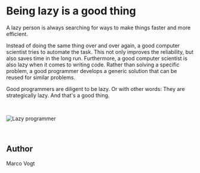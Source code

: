 <!-- BEGIN TITLE -->
# Being lazy is a good thing
<!-- END TITLE -->

<!-- BEGIN BODY -->
A lazy person is always searching for ways to make things faster and more efficient. 

Instead of doing the same thing over and over again, a good computer scientist tries to automate the task. This not only improves the reliability, but also saves time in the long run. Furthermore, a good computer scientist is also lazy when it comes to writing code. Rather than solving a specific problem, a good programmer develops a generic solution that can be reused for similar problems. 

Good programmers are diligent to be lazy. Or with other words: They are strategically lazy. And that's a good thing.   
<!-- END BODY -->

<br/>

![Lazy programmer](../images/image-083-being-lazy-is-a-good-thing.svg)

<br/>


## Author
<!-- BEGIN AUTHOR -->
Marco Vogt
<!-- END AUTHOR -->
